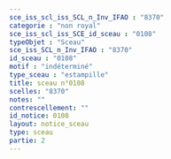 ```yaml
---
sce_iss_scl_iss_SCL_n_Inv_IFAO : "8370"
categorie : "non royal"
sce_iss_scl_iss_SCE_id_sceau : "0108"
typeObjet : "Sceau"
sce_iss_SCL_n_Inv_IFAO : "8370"
id_sceau : "0108"
motif : "indéterminé"
type_sceau : "estampille"
title: sceau n°0108
scelles: "8370"
notes: ""
contrescellement: ""
id_notice: 0108
layout: notice_sceau
type: sceau
partie: 2
---
```

